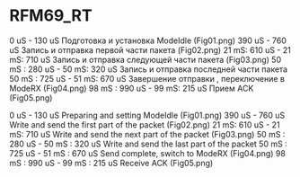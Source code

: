# RFM69_RT
0 uS - 130 uS Подготовка и установка ModeIdle  (Fig01.png)
390 uS - 760 uS Запись и отправка первой части пакета (Fig02.png)
21 mS: 610 uS - 21 mS: 710 uS Запись и отправка следующей части пакета (Fig03.png)
50 mS : 280 uS - 50 mS: 320 uS Запись и отправка последней части пакета
50 mS : 725 uS - 51 mS: 670 uS Завершение отправки , переключение в ModeRX (Fig04.png)
98 mS : 990 uS - 99 mS: 215 uS Прием ACK (Fig05.png)

0 uS - 130 uS Preparing and setting ModeIdle  (Fig01.png)
390 uS - 760 uS Write and send the first part of the packet (Fig02.png)
21 mS: 610 uS - 21 mS: 710 uS Write and send the next part of the packet (Fig03.png)
50 mS : 280 uS - 50 mS : 320 uS Write and send the last part of the packet
50 mS : 725 uS - 51 mS : 670 uS Send complete, switch to ModeRX (Fig04.png)
98 mS : 990 uS - 99 mS : 215 uS Receive ACK (Fig05.png)